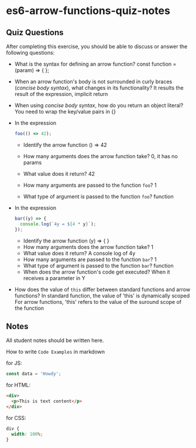 # es6-arrow-functions-quiz-notes

## Quiz Questions

After completing this exercise, you should be able to discuss or answer the following questions:

- What is the syntax for defining an arrow function?
  const function = (param) => { };

- When an arrow function's body is not surrounded in curly braces (_concise body syntax_), what changes in its functionality?
  It results the result of the expression, implicit return

- When using _concise body syntax_, how do you return an object literal?
  You need to wrap the key/value pairs in {}

- In the expression

  ```js
  foo(() => 42);
  ```

  - Identify the arrow function
    () => 42

  - How many arguments does the arrow function take?
    0, it has no params

  - What value does it return?
    42

  - How many arguments are passed to the function `foo`?
    1
  - What type of argument is passed to the function `foo`?
    function

- In the expression

  ```js
  bar((y) => {
    console.log(`4y = ${4 * y}`);
  });
  ```

  - Identify the arrow function
    (y) => { }
  - How many arguments does the arrow function take?
    1
  - What value does it return?
    A console log of 4y
  - How many arguments are passed to the function `bar`?
    1
  - What type of argument is passed to the function `bar`?
    function
  - When does the arrow function's code get executed?
    When it receives a parameter in Y

- How does the value of `this` differ between standard functions and arrow functions?
  In standard function, the value of 'this' is dynamically scoped
  For arrow functions, 'this' refers to the value of the suround scope of the function

## Notes

All student notes should be written here.

How to write `Code Examples` in markdown

for JS:

```javascript
const data = 'Howdy';
```

for HTML:

```html
<div>
  <p>This is text content</p>
</div>
```

for CSS:

```css
div {
  width: 100%;
}
```
